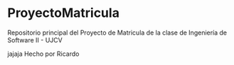 # ProyectoMatricula
Repositorio principal del Proyecto de Matricula de la clase de Ingeniería de Software II - UJCV

jajaja
Hecho por Ricardo